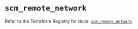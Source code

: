 # `scm_remote_network`

Refer to the Terraform Registry for docs: [`scm_remote_network`](https://registry.terraform.io/providers/paloaltonetworks/scm/1.0.2/docs/resources/remote_network).
